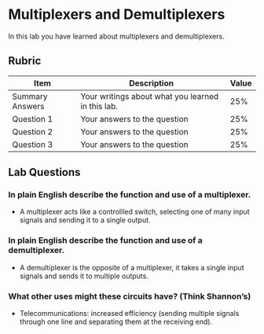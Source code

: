 # Multiplexers and Demultiplexers

In this lab you have learned about multiplexers and demultiplexers.

## Rubric

| Item | Description | Value |
| ---- | ----------- | ----- |
| Summary Answers | Your writings about what you learned in this lab. | 25% |
| Question 1 | Your answers to the question | 25% |
| Question 2 | Your answers to the question | 25% |
| Question 3 | Your answers to the question | 25% |

## Lab Questions

### In plain English describe the function and use of a multiplexer.
- A multiplexer acts like a controllled switch, selecting one of many input signals and sending it to a single output.
### In plain English describe the function and use of a demultiplexer.
- A demultiplexer is the opposite of a multiplexer, it takes a single input signals and sends it to multiple outputs.
### What other uses might these circuits have? (Think Shannon’s)
- Telecommunications: increased efficiency (sending multiple signals through one line and separating them at the receiving end).
